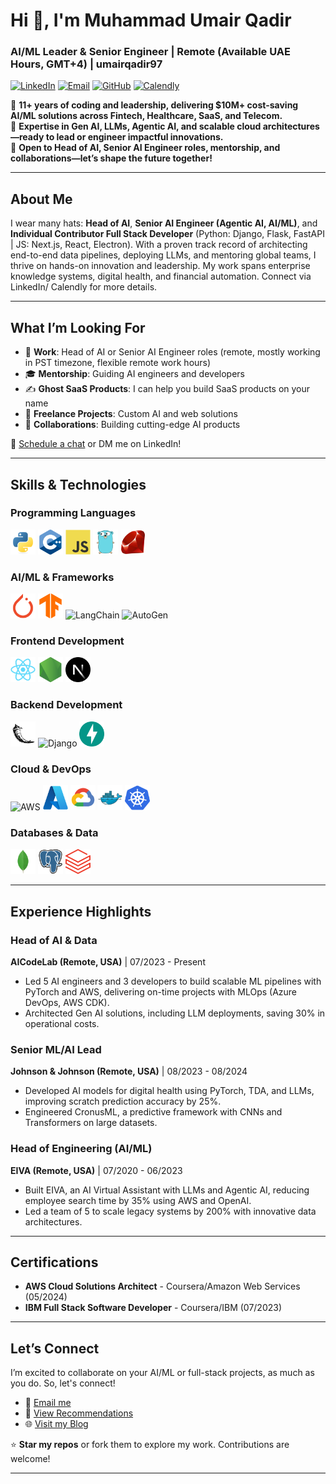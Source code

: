 # Hi 👋, I'm Muhammad Umair Qadir

### AI/ML Leader & Senior Engineer | Remote (Available UAE Hours, GMT+4) | umairqadir97

[![LinkedIn](https://img.shields.io/badge/LinkedIn-0077B5?style=for-the-badge&logo=linkedin&logoColor=white)](https://www.linkedin.com/in/umairqadir)
[![Email](https://img.shields.io/badge/Email-D14836?style=for-the-badge&logo=gmail&logoColor=white)](mailto:muhammad.q@turing.com)
[![GitHub](https://img.shields.io/badge/GitHub-181717?style=for-the-badge&logo=github&logoColor=white)](https://github.com/umairqadir)
[![Calendly](https://img.shields.io/badge/Calendly-00A170?style=for-the-badge&logo=calendly&logoColor=white)](https://calendly.com/umairqadir)

🔹 **11+ years of coding and leadership, delivering $10M+ cost-saving AI/ML solutions across Fintech, Healthcare, SaaS, and Telecom.**  
🔹 **Expertise in Gen AI, LLMs, Agentic AI, and scalable cloud architectures—ready to lead or engineer impactful innovations.**  
🔹 **Open to Head of AI, Senior AI Engineer roles, mentorship, and collaborations—let’s shape the future together!**

---

## About Me

I wear many hats: **Head of AI**, **Senior AI Engineer (Agentic AI, AI/ML)**, and **Individual Contributor Full Stack Developer** (Python: Django, Flask, FastAPI | JS: Next.js, React, Electron). With a proven track record of architecting end-to-end data pipelines, deploying LLMs, and mentoring global teams, I thrive on hands-on innovation and leadership. My work spans enterprise knowledge systems, digital health, and financial automation. Connect via LinkedIn/ Calendly for more details.

---

## What I’m Looking For
- 🏢 **Work**: Head of AI or Senior AI Engineer roles (remote, mostly working in PST timezone, flexible remote work hours)
- 🎓 **Mentorship**: Guiding AI engineers and developers
- ✍️ **Ghost SaaS Products**: I can help you build SaaS products on your name 
- 💼 **Freelance Projects**: Custom AI and web solutions
- 🤝 **Collaborations**: Building cutting-edge AI products


📅 [Schedule a chat](https://calendly.com/umairqadir) or DM me on LinkedIn!

---

## Skills & Technologies

### Programming Languages
<img src="https://raw.githubusercontent.com/devicons/devicon/master/icons/python/python-original.svg" alt="Python" width="40" height="40" title="Python"/>  
<img src="https://raw.githubusercontent.com/devicons/devicon/master/icons/cplusplus/cplusplus-original.svg" alt="C++" width="40" height="40" title="C++"/>  
<img src="https://raw.githubusercontent.com/devicons/devicon/master/icons/javascript/javascript-original.svg" alt="JavaScript" width="40" height="40" title="JavaScript"/>  
<img src="https://raw.githubusercontent.com/devicons/devicon/master/icons/go/go-original.svg" alt="Go" width="40" height="40" title="Go"/>  
<img src="https://raw.githubusercontent.com/devicons/devicon/master/icons/ruby/ruby-original.svg" alt="Ruby" width="40" height="40" title="Ruby"/>  

### AI/ML & Frameworks
<img src="https://raw.githubusercontent.com/devicons/devicon/master/icons/pytorch/pytorch-original.svg" alt="PyTorch" width="40" height="40" title="PyTorch"/>  
<img src="https://raw.githubusercontent.com/devicons/devicon/master/icons/tensorflow/tensorflow-original.svg" alt="TensorFlow" width="40" height="40" title="TensorFlow"/>  
<img src="https://cdn.prod.website-files.com/65b8cd72835ceeacd4449a53/681b1c8ea1f7435322e41d7f_78fcd12986d8e3be598f36c8bf2af9b9_Frame%2099808.svg" alt="LangChain" width="40" height="40" onerror="this.onerror=null; this.src=''; this.alt='LangChain (Image not available)'" title="LangChain"/>  
<img src="https://cdn.worldvectorlogo.com/logos/autogen.svg" alt="AutoGen" width="40" height="40" onerror="this.onerror=null; this.src=''; this.alt='AutoGen (Image not available)'" title="AutoGen"/>  

### Frontend Development
<img src="https://raw.githubusercontent.com/devicons/devicon/master/icons/react/react-original.svg" alt="React" width="40" height="40" title="React"/>  
<img src="https://raw.githubusercontent.com/devicons/devicon/master/icons/nodejs/nodejs-original.svg" alt="Node.js" width="40" height="40" title="Node.js"/>  
<img src="https://raw.githubusercontent.com/devicons/devicon/master/icons/nextjs/nextjs-original.svg" alt="Next.js" width="40" height="40" title="Next.js"/>  

### Backend Development
<img src="https://raw.githubusercontent.com/devicons/devicon/master/icons/flask/flask-original.svg" alt="Flask" width="40" height="40" title="Flask"/>  
<img src="https://icon.icepanel.io/Technology/svg/Django.svg" alt="Django" width="40" height="40" title="Django"/>  
<img src="https://raw.githubusercontent.com/devicons/devicon/master/icons/fastapi/fastapi-original.svg" alt="FastAPI" width="40" height="40" title="FastAPI"/>  

### Cloud & DevOps
<img src="https://icon.icepanel.io/Technology/svg/AWS.svg" alt="AWS" width="40" height="40" title="AWS"/>  
<img src="https://raw.githubusercontent.com/devicons/devicon/master/icons/azure/azure-original.svg" alt="Azure" width="40" height="40" title="Azure"/>  
<img src="https://raw.githubusercontent.com/devicons/devicon/master/icons/googlecloud/googlecloud-original.svg" alt="GCP" width="40" height="40" title="GCP"/>  
<img src="https://raw.githubusercontent.com/devicons/devicon/master/icons/docker/docker-original.svg" alt="Docker" width="40" height="40" title="Docker"/>  
<img src="https://raw.githubusercontent.com/devicons/devicon/master/icons/kubernetes/kubernetes-plain.svg" alt="Kubernetes" width="40" height="40" title="Kubernetes"/>  

### Databases & Data
<img src="https://raw.githubusercontent.com/devicons/devicon/master/icons/mongodb/mongodb-original.svg" alt="MongoDB" width="40" height="40" title="MongoDB"/>  
<img src="https://raw.githubusercontent.com/devicons/devicon/master/icons/postgresql/postgresql-original.svg" alt="PostgreSQL" width="40" height="40" title="PostgreSQL"/>  
<img src="https://raw.githubusercontent.com/devicons/devicon/master/icons/databricks/databricks-original.svg" alt="Databricks" width="40" height="40" title="Databricks"/>  

---

## Experience Highlights

### Head of AI & Data
**AICodeLab (Remote, USA)** | 07/2023 - Present  
- Led 5 AI engineers and 3 developers to build scalable ML pipelines with PyTorch and AWS, delivering on-time projects with MLOps (Azure DevOps, AWS CDK).  
- Architected Gen AI solutions, including LLM deployments, saving 30% in operational costs.

### Senior ML/AI Lead
**Johnson & Johnson (Remote, USA)** | 08/2023 - 08/2024  
- Developed AI models for digital health using PyTorch, TDA, and LLMs, improving scratch prediction accuracy by 25%.  
- Engineered CronusML, a predictive framework with CNNs and Transformers on large datasets.

### Head of Engineering (AI/ML)
**EIVA (Remote, USA)** | 07/2020 - 06/2023  
- Built EIVA, an AI Virtual Assistant with LLMs and Agentic AI, reducing employee search time by 35% using AWS and OpenAI.  
- Led a team of 5 to scale legacy systems by 200% with innovative data architectures.

---

## Certifications
- **AWS Cloud Solutions Architect** - Coursera/Amazon Web Services (05/2024)
- **IBM Full Stack Software Developer** - Coursera/IBM (07/2023)


---

## Let’s Connect
I’m excited to collaborate on your AI/ML or full-stack projects, as much as you do. So, let's connect!  
- 📧 [Email me](mailto:muhammad.q@turing.com)  
- 💼 [View Recommendations](https://www.linkedin.com/in/umairqadir/recommendations)  
- 🌐 [Visit my Blog](https://umairqadir.com)  

⭐ **Star my repos** or fork them to explore my work. Contributions are welcome!

---
